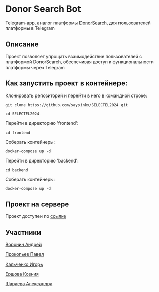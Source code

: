 # Donor Search Bot

Telegram-app, аналог платформы [DonorSearch](https://donorsearch.org/), для пользователей платформы в Telegram

## Описание

Проект позволяет упрощать взаимодействие пользователей с платформой DonorSearch, обеспечивая доступ к функциональности платформы через Telegram


## Как запустить проект в контейнере:

Клонировать репозиторий и перейти в него в командной строке:

```
git clone https://github.com/saypinkx/SELECTEL2024.git
```

```
cd SELECTEL2024
```
Перейти в директорию 'frontend':

```
cd frontend
```

Соберать контейнеры:

```
docker-compose up -d
```

Перейти в директорию 'backend':

```
cd backend
```

Соберать контейнеры:

```
docker-compose up -d
```


## Проект на сервере

Проект доступен по [ссылке](https://web.telegram.org/k/#@DonorSearchTest2_bot)


## Участники
[Воронин Андрей](https://github.com/AVor0n)

[Прокопьев Павел](https://vk.com/cute_drug)

[Кальченко Игорь](https://github.com/IgorKalchenko)

[Ершова Ксения](https://t.me/odiseiia)

[Шараева Александра](https://t.me/gntrdf)
